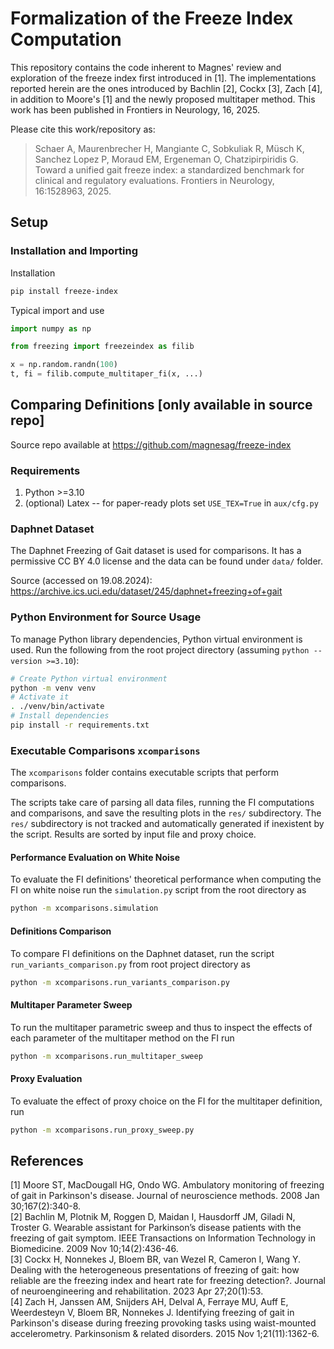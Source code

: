 # Formalization of the Freeze Index Computation

This repository contains the code inherent to Magnes' review and exploration
of the freeze index first introduced in [1]. The implementations reported herein
are the ones introduced by Bachlin [2], Cockx [3], Zach [4], in addition to
Moore's [1] and the newly proposed multitaper method. This work has been
published in Frontiers in Neurology, 16, 2025.

Please cite this work/repository as:

> Schaer A, Maurenbrecher H, Mangiante C, Sobkuliak R, Müsch K, Sanchez Lopez P, Moraud EM, Ergeneman O, Chatzipirpiridis G. Toward a unified gait freeze index: a standardized benchmark for clinical and regulatory evaluations. Frontiers in Neurology, 16:1528963, 2025.


## Setup

### Installation and Importing
Installation
```bash
pip install freeze-index
```
Typical import and use
```python
import numpy as np

from freezing import freezeindex as filib

x = np.random.randn(100)
t, fi = filib.compute_multitaper_fi(x, ...)
```

## Comparing Definitions [only available in source repo]
Source repo available at https://github.com/magnesag/freeze-index

### Requirements
1. Python >=3.10
2. (optional) Latex -- for paper-ready plots set `USE_TEX=True` in `aux/cfg.py`

### Daphnet Dataset
The Daphnet Freezing of Gait dataset is used for comparisons. It has a permissive
CC BY 4.0 license and the data can be found under `data/` folder.

Source (accessed on 19.08.2024): https://archive.ics.uci.edu/dataset/245/daphnet+freezing+of+gait

### Python Environment for Source Usage
To manage Python library dependencies, Python virtual environment is used. Run the
following from the root project directory (assuming `python --version >=3.10`):
```sh
# Create Python virtual environment
python -m venv venv
# Activate it
. ./venv/bin/activate
# Install dependencies
pip install -r requirements.txt
```

### Executable Comparisons `xcomparisons`
The `xcomparisons` folder contains executable scripts that perform comparisons.

The scripts take care of parsing all data files, running the FI computations
and comparisons, and save the resulting plots in the `res/` subdirectory. The `res/`
subdirectory is not tracked and automatically generated if inexistent by the script.
Results are sorted by input file and proxy choice.

#### Performance Evaluation on White Noise
To evaluate the FI definitions' theoretical performance when computing the FI on
white noise run the `simulation.py` script from the root directory as
```bash
python -m xcomparisons.simulation
```

#### Definitions Comparison
To compare FI definitions on the Daphnet dataset, run the script `run_variants_comparison.py`
from root project directory as
```bash
python -m xcomparisons.run_variants_comparison.py
```

#### Multitaper Parameter Sweep
To run the multitaper parametric sweep and thus to inspect the effects of each parameter
of the multitaper method on the FI run
```bash
python -m xcomparisons.run_multitaper_sweep
```

#### Proxy Evaluation
To evaluate the effect of proxy choice on the FI for the multitaper definition, run
```bash
python -m xcomparisons.run_proxy_sweep.py
```

## References
[1] Moore ST, MacDougall HG, Ondo WG. Ambulatory monitoring of freezing of gait in Parkinson's disease. Journal of neuroscience methods. 2008 Jan 30;167(2):340-8. <br>
[2] Bachlin M, Plotnik M, Roggen D, Maidan I, Hausdorff JM, Giladi N, Troster G. Wearable assistant for Parkinson’s disease patients with the freezing of gait symptom. IEEE Transactions on Information Technology in Biomedicine. 2009 Nov 10;14(2):436-46. <br>
[3] Cockx H, Nonnekes J, Bloem BR, van Wezel R, Cameron I, Wang Y. Dealing with the heterogeneous presentations of freezing of gait: how reliable are the freezing index and heart rate for freezing detection?. Journal of neuroengineering and rehabilitation. 2023 Apr 27;20(1):53. <br>
[4] Zach H, Janssen AM, Snijders AH, Delval A, Ferraye MU, Auff E, Weerdesteyn V, Bloem BR, Nonnekes J. Identifying freezing of gait in Parkinson's disease during freezing provoking tasks using waist-mounted accelerometry. Parkinsonism & related disorders. 2015 Nov 1;21(11):1362-6. <br>
